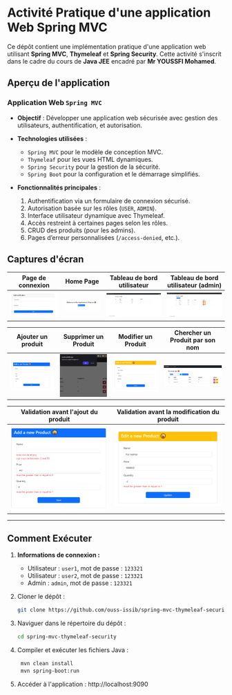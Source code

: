 # Activité Pratique d'une application Web Spring MVC

Ce dépôt contient une implémentation pratique d'une application web utilisant **Spring MVC**, **Thymeleaf** et **Spring Security**. Cette activité s'inscrit dans le cadre du cours de **Java JEE** encadré par **Mr YOUSSFI Mohamed**.

## Aperçu de l'application

### Application Web `Spring MVC`

- **Objectif** : Développer une application web sécurisée avec gestion des utilisateurs, authentification, et autorisation.
- **Technologies utilisées** :
  - `Spring MVC` pour le modèle de conception MVC.
  - `Thymeleaf` pour les vues HTML dynamiques.
  - `Spring Security` pour la gestion de la sécurité.
  - `Spring Boot` pour la configuration et le démarrage simplifiés.

- **Fonctionnalités principales** :
  1. Authentification via un formulaire de connexion sécurisé.
  2. Autorisation basée sur les rôles (`USER`, `ADMIN`).
  3. Interface utilisateur dynamique avec Thymeleaf.
  4. Accès restreint à certaines pages selon les rôles.
  5. CRUD des produits (pour les admins).
  6. Pages d’erreur personnalisées (`/access-denied`, etc.).

## Captures d'écran

| Page de connexion | Home Page |Tableau de bord utilisateur | Tableau de bord utilisateur (admin) |
|---|---|---|---|
| ![Login](./screenshots/login-page.png) | ![Login](./screenshots/home-page.png) | ![Dashboard](./screenshots/user-home.png) | ![Access Denied](./screenshots/admin-home.png) |

| Ajouter un produit | Supprimer un Produit | Modifier un Produit | Chercher un Produit par son nom |
|---|---|---|---|
| ![Liste users](./screenshots/add-product.png) | ![Détails](./screenshots/delete-product.png) | ![Détails](./screenshots/update-product.png) | ![Détails](./screenshots/search-by-name.png) | 

| Validation avant l'ajout du produit| Validation avant la modification du produit |
|---|---|
| ![Liste users](./screenshots/validation-add-product.png) | ![Détails](./screenshots/validation-update-product.png) |

---

## Comment Exécuter

1. **Informations de connexion :**  
   - Utilisateur : `user1`, mot de passe : `123321`
   - Utilisateur : `user2`, mot de passe : `123321`  
   - Admin : `admin`, mot de passe : `123321`
     
2. Cloner le dépôt :
   ```bash
   git clone https://github.com/ouss-issib/spring-mvc-thymeleaf-security.git

3. Naviguer dans le répertoire du dépôt :
   ```bash
   cd spring-mvc-thymeleaf-security

4. Compiler et exécuter les fichiers Java :
   ```bash
    mvn clean install
    mvn spring-boot:run

5. Accéder à l'application :
    http://localhost:9090
